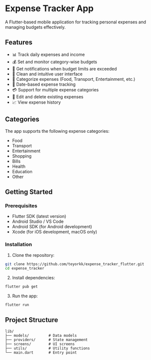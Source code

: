 # Expense Tracker App

A Flutter-based mobile application for tracking personal expenses and managing budgets effectively.

## Features

- 📊 Track daily expenses and income
- 💰 Set and monitor category-wise budgets
- 🔔 Get notifications when budget limits are exceeded
- 📱 Clean and intuitive user interface
- 🎯 Categorize expenses (Food, Transport, Entertainment, etc.)
- 📅 Date-based expense tracking
- 💳 Support for multiple expense categories
- 🔄 Edit and delete existing expenses
- 📈 View expense history

## Categories

The app supports the following expense categories:

- Food
- Transport
- Entertainment
- Shopping
- Bills
- Health
- Education
- Other

## Getting Started

### Prerequisites

- Flutter SDK (latest version)
- Android Studio / VS Code
- Android SDK (for Android development)
- Xcode (for iOS development, macOS only)

### Installation

1. Clone the repository:

```bash
git clone https://github.com/teyorkk/expense_tracker_flutter.git
cd expense_tracker
```

2. Install dependencies:

```bash
flutter pub get
```

3. Run the app:

```bash
flutter run
```

## Project Structure

```
lib/
├── models/         # Data models
├── providers/      # State management
├── screens/        # UI screens
├── utils/          # Utility functions
└── main.dart       # Entry point
```


